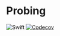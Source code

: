 # Probing

![Swift](https://img.shields.io/badge/Swift-6.1-EF5239?logo=swift&labelColor=white)
[![Codecov](https://codecov.io/gh/NSFatalError/Probing/graph/badge.svg?token=CDPR2O8BZO)](https://codecov.io/gh/NSFatalError/Probing)
